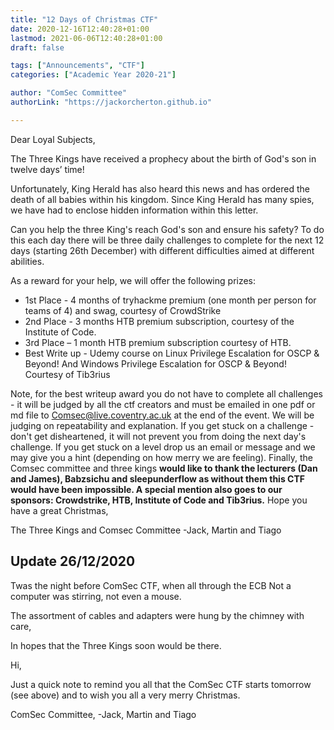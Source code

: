 ```yaml
---
title: "12 Days of Christmas CTF"
date: 2020-12-16T12:40:28+01:00
lastmod: 2021-06-06T12:40:28+01:00
draft: false

tags: ["Announcements", "CTF"]
categories: ["Academic Year 2020-21"]

author: "ComSec Committee" 
authorLink: "https://jackorcherton.github.io"

---
```

Dear Loyal Subjects, 

The Three Kings have received a prophecy about the birth of God's son in twelve days’ time! 

Unfortunately, King Herald has also heard this news and has ordered the death of all babies within his kingdom. Since King Herald has many spies, we have had to enclose hidden information within this letter. 

Can you help the three King's reach God's son and ensure his safety? To do this each day there will be three daily challenges to complete for the next 12 days (starting 26th December) with different difficulties aimed at different abilities. 

As a reward for your help, we will offer the following prizes:
- 1st Place - 4 months of tryhackme premium (one month per person for teams of 4) and swag, courtesy of CrowdStrike
- 2nd Place - 3 months HTB premium subscription, courtesy of the Institute of Code.
- 3rd Place – 1 month HTB premium subscription courtesy of HTB.
- Best Write up - Udemy course on Linux Privilege Escalation for OSCP & Beyond! And Windows Privilege Escalation for OSCP & Beyond! Courtesy of Tib3rius

Note, for the best writeup award you do not have to complete all challenges - it will be judged by all the ctf creators and must be emailed in one pdf or md file to Comsec@live.coventry.ac.uk at the end of the event. We will be judging on repeatability and explanation. 
If you get stuck on a challenge - don't get disheartened, it will not prevent you from doing the next day's challenge. If you get stuck on a level drop us an email or message and we may give you a hint (depending on how merry we are feeling). 
Finally, the Comsec committee and three kings **would like to thank the lecturers (Dan and James), Babzsichu and sleepunderflow as without them this CTF would have been impossible. A special mention also goes to our sponsors: Crowdstrike, HTB, Institute of Code and Tib3rius.** 
Hope you have a great Christmas, 

The Three Kings and Comsec Committee 
-Jack, Martin and Tiago 

## Update 26/12/2020
Twas the night before ComSec CTF, when all through the ECB
Not a computer was stirring, not even a mouse.

The assortment of cables and adapters were hung by the chimney with care,

In hopes that the Three Kings soon would be there.

Hi,

Just a quick note to remind you all that the ComSec CTF starts tomorrow (see above) and to wish you all a very merry Christmas.

ComSec Committee,
-Jack, Martin and Tiago
